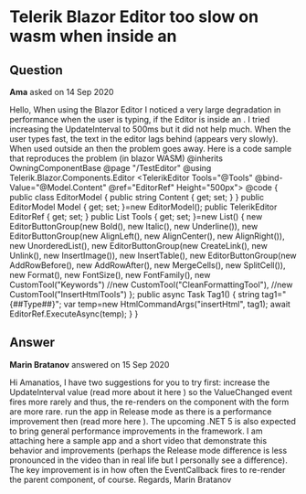# Telerik Blazor Editor too slow on wasm when inside an <EditForm>

## Question

**Ama** asked on 14 Sep 2020

Hello, When using the Blazor Editor I noticed a very large degradation in performance when the user is typing, if the Editor is inside an <EditForm>. I tried increasing the UpdateInterval to 500ms but it did not help much. When the user types fast, the text in the editor lags behind (appears very slowly). When used outside an <EditForm> then the problem goes away. Here is a code sample that reproduces the problem (in blazor WASM) @inherits OwningComponentBase @page "/TestEditor" @using Telerik.Blazor.Components.Editor <EditForm Model="Model"> <DataAnnotationsValidator /> <TelerikEditor Tools="@Tools" @bind-Value="@Model.Content" @ref="EditorRef" Height="500px"> <EditorCustomTools> <EditorCustomTool Name="Keywords"> <TelerikButtonGroup> <ButtonGroupButton OnClick="Tag1" IconClass="k-i-background k-icon back-color" Title="Tag1" /> <ButtonGroupButton IconClass="k-i-foreground-color k-icon fore-color" Title="Fore Color" /> </TelerikButtonGroup> </EditorCustomTool> </EditorCustomTools> </TelerikEditor> </EditForm> @code { public class EditorModel { public string Content { get; set; } } public EditorModel Model { get; set; }=new EditorModel(); public TelerikEditor EditorRef { get; set; } public List<IEditorTool> Tools { get; set; }=new List<IEditorTool>() { new EditorButtonGroup(new Bold(), new Italic(), new Underline()), new EditorButtonGroup(new AlignLeft(), new AlignCenter(), new AlignRight()), new UnorderedList(), new EditorButtonGroup(new CreateLink(), new Unlink(), new InsertImage()), new InsertTable(), new EditorButtonGroup(new AddRowBefore(), new AddRowAfter(), new MergeCells(), new SplitCell()), new Format(), new FontSize(), new FontFamily(), new CustomTool("Keywords") //new CustomTool("CleanFormattingTool"), //new CustomTool("InsertHtmlTools") }; public async Task Tag1() { string tag1="{##Type##}"; var temp=new HtmlCommandArgs("insertHtml", tag1); await EditorRef.ExecuteAsync(temp); } }

## Answer

**Marin Bratanov** answered on 15 Sep 2020

Hi Amanatios, I have two suggestions for you to try first: increase the UpdateInterval value (read more about it here ) so the ValueChanged event fires more rarely and thus, the re-renders on the component with the form are more rare. run the app in Release mode as there is a performance improvement then (read more here ). The upcoming .NET 5 is also expected to bring general performance improvements in the framework. I am attaching here a sample app and a short video that demonstrate this behavior and improvements (perhaps the Release mode difference is less pronounced in the video than in real life but I personally see a difference). The key improvement is in how often the EventCallback fires to re-render the parent component, of course. Regards, Marin Bratanov
